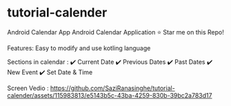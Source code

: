 # tutorial-calender
Android Calendar App
Android Calendar Application ⭐ Star me on this Repo!

Features: Easy to modify and use kotling language

Sections in calendar : ✔️ Current Date ✔️ Previous Dates ✔️ Past Dates ✔️ New Event ✔️ Set Date & Time


Screen Vedio :
https://github.com/SaziRanasinghe/tutorial-calender/assets/115983813/e5143b5c-43ba-4259-830b-39bc2a783d17

